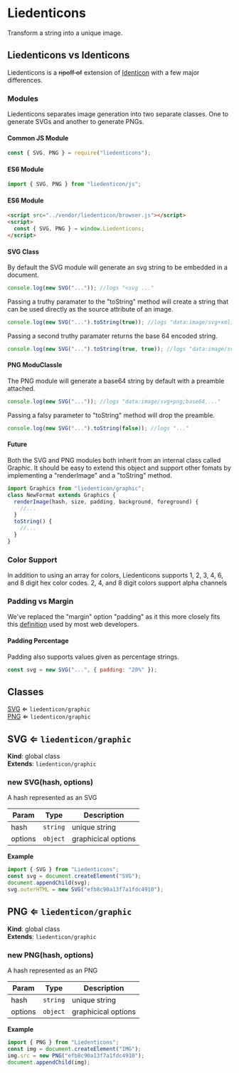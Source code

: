 # Liedenticons

Transform a string into a unique image.

## Liedenticons vs Identicons

Liedenticons is a ~~ripoff of~~ extension of [Identicon](https://github.com/stewartlord/identicon.js/tree/master) with a few major differences.

### Modules

Liedenticons separates image generation into two separate classes. One to generate SVGs and another to generate PNGs.

#### Common JS Module

```javascript
const { SVG, PNG } = require("liedenticons");
```

#### ES6 Module

```javascript
import { SVG, PNG } from "liedenticon/js";
```

#### ES6 Module

```html
<script src="../vendor/liedenticon/browser.js"></script>
<script>
  const { SVG, PNG } = window.Liedenticons;
</script>
```

#### SVG Class

By default the SVG module will generate an svg string to be embedded in a document.

```javascript
console.log(new SVG("...")); //logs "<svg ..."
```

Passing a truthy paramater to the "toString" method will create a string that can be used
directly as the source attribute of an image.

```javascript
console.log(new SVG("...").toString(true)); //logs "data:image/svg+xml;utf8,<svg ..."
```

Passing a second truthy paramater returns the base 64 encoded string.

```javascript
console.log(new SVG("...").toString(true, true)); //logs "data:image/svg+xml;base64,..."
```

#### PNG ModuClassle

The PNG module will generate a base64 string by default with a preamble attached.

```javascript
console.log(new SVG("...")); //logs "data:image/svg+png;base64,..."
```

Passing a falsy parameter to "toString" method will drop the preamble.

```javascript
console.log(new SVG("...").toString(false)); //logs "..."
```

#### Future

Both the SVG and PNG modules both inherit from an internal class called Graphic.
It should be easy to extend this object and support other fomats by implementing
a "renderImage" and a "toString" method.

```javascript
import Graphics from "liedenticon/graphic";
class NewFormat extends Graphics {
  renderImage(hash, size, padding, background, foreground) {
    //...
  }
  toString() {
    //...
  }
}
```

### Color Support

In addition to using an array for colors, Liedenticons supports 1, 2, 3, 4, 6, and 8 digit hex color codes.
2, 4, and 8 digit colors support alpha channels

### Padding vs Margin

We've replaced the "margin" option "padding" as it this more closely fits this [definition](https://www.w3schools.com/cSS/css_padding.asp) used by most web developers.

#### Padding Percentage

Padding also supports values given as percentage strings.

```javascript
const svg = new SVG("...", { padding: "20%" });
```

## Classes

<dl>
<dt><a href="#SVG">SVG</a> ⇐ <code>liedenticon/graphic</code></dt>
<dd></dd>
<dt><a href="#PNG">PNG</a> ⇐ <code>liedenticon/graphic</code></dt>
<dd></dd>
</dl>

<a name="SVG"></a>

## SVG ⇐ <code>liedenticon/graphic</code>

**Kind**: global class  
**Extends**: <code>liedenticon/graphic</code>  
<a name="new_SVG_new"></a>

### new SVG(hash, options)

A hash represented as an SVG

| Param   | Type                | Description         |
| ------- | ------------------- | ------------------- |
| hash    | <code>string</code> | unique string       |
| options | <code>object</code> | graphicical options |

**Example**

```js
import { SVG } from "Liedenticons";
const svg = document.createElement("SVG");
document.appendChild(svg);
svg.outerHTML = new SVG("efb8c90a13f7a1fdc4910");
```

<a name="PNG"></a>

## PNG ⇐ <code>liedenticon/graphic</code>

**Kind**: global class  
**Extends**: <code>liedenticon/graphic</code>  
<a name="new_PNG_new"></a>

### new PNG(hash, options)

A hash represented as an PNG

| Param   | Type                | Description         |
| ------- | ------------------- | ------------------- |
| hash    | <code>string</code> | unique string       |
| options | <code>object</code> | graphicical options |

**Example**

```js
import { PNG } from "Liedenticons";
const img = document.createElement("IMG");
img.src = new PNG("efb8c90a13f7a1fdc4910");
document.appendChild(img);
```
